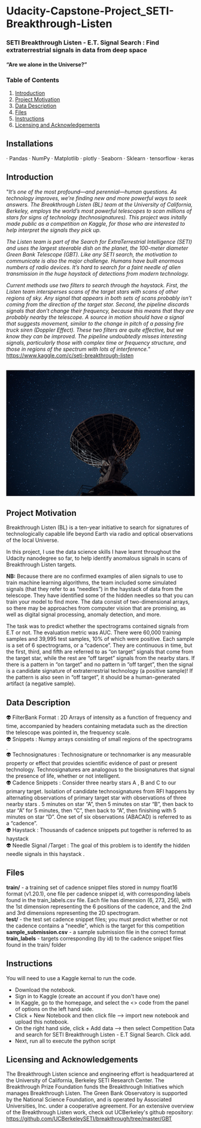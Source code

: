 # Udacity-Capstone-Project_SETI-Breakthrough-Listen

### SETI Breakthrough Listen - E.T. Signal Search : Find extraterrestrial signals in data from deep space

#### “Are we alone in the Universe?”

### Table of Contents
1. [Introduction](#introduction)
2. [Project Motivation](#project-motivation)
3. [Data Description](#data-description)
4. [Files](#files)
5. [Instructions](#instructions)
6. [Licensing and Acknowledgements](#licensing-and-acknowledgements)

## **Installations**

· Pandas · NumPy · Matplotlib · plotly · Seaborn · Sklearn · tensorflow · keras 

## **Introduction**
"*It’s one of the most profound—and perennial—human questions. As technology improves, we’re finding new and more powerful ways to seek answers. The Breakthrough Listen (BL) team at the University of California, Berkeley, employs the world’s most powerful telescopes to scan millions of stars for signs of technology (technosignatures). This project was initally made public as a competition on Kaggle, for those who are interested to help interpret the signals they pick up.*

*The Listen team is part of the Search for ExtraTerrestrial Intelligence (SETI) and uses the largest steerable dish on the planet, the 100-meter diameter Green Bank Telescope (GBT). Like any SETI search, the motivation to communicate is also the major challenge. Humans have built enormous numbers of radio devices. It’s hard to search for a faint needle of alien transmission in the huge haystack of detections from modern technology.*

*Current methods use two filters to search through the haystack. First, the Listen team intersperses scans of the target stars with scans of other regions of sky. Any signal that appears in both sets of scans probably isn’t coming from the direction of the target star. Second, the pipeline discards signals that don’t change their frequency, because this means that they are probably nearby the telescope. A source in motion should have a signal that suggests movement, similar to the change in pitch of a passing fire truck siren (Doppler Effect). These two filters are quite effective, but we know they can be improved. The pipeline undoubtedly misses interesting signals, particularly those with complex time or frequency structure, and those in regions of the spectrum with lots of interference.*" https://www.kaggle.com/c/seti-breakthrough-listen  
</br>

<p align="center" width="100%">
   <img src="radio-telescope-2.jpg" width="600">
</p>


## **Project Motivation**

Breakthrough Listen (BL) is a ten-year initiative to search for signatures of technologically capable life beyond Earth via radio and optical observations of the local Universe.

In this project, I use the data science skills I have learnt throughout the Udacity nanodegree so far, to help identify anomalous signals in scans of Breakthrough Listen targets. </br> 

**NB:** Because there are no confirmed examples of alien signals to use to train machine learning algorithms, the team included some simulated signals (that they refer to as “needles”) in the haystack of data from the telescope. They have identified some of the hidden needles so that you can train your model to find more. The data consist of two-dimensional arrays, so there may be approaches from computer vision that are promising, as well as digital signal processing, anomaly detection, and more. 

The task was to predict whether the spectrograms contained signals from E.T or not. The evaluation metric was AUC. There were 60,000 training samples and 39,995 test samples, 10% of which were positive. Each sample is a set of 6 spectrograms, or a “cadence”. They are continuous in time, but the first, third, and fifth are referred to as “on target” signals that come from the target star, while the rest are “off target” signals from the nearby stars. If there is a pattern in “on target” and no pattern in “off target”, then the signal is a candidate signature of extraterrestrial technology (a positive sample)! If the pattern is also seen in “off target”, it should be a human-generated artifact (a negative sample). 

## **Data Description**

:alien: FilterBank Format : 
2D Arrays of intensity as a function of frequency and time, accompanied by headers containing metadata such as the direction the telescope was pointed in, the frequency scale.  </br>
:alien: Snippets : 
Numpy arrays consisting of small regions of the spectrograms .  </br>
:alien: Technosignatures : 
Technosignature or technomarker is any measurable property or effect that provides scientific evidence of past or present technology. Technosignatures are analogous to the biosignatures that signal the presence of life, whether or not intelligent.  </br>
:alien: Cadence Snippets : 
Consider three nearby stars A , B and C to our primary target. Isolation of candidate technosignatures from RFI happens by alternating observations of primary target star with observations of three nearby stars . 5 minutes on star “A”, then 5 minutes on star “B”, then back to star “A” for 5 minutes, then “C”, then back to “A”, then finishing with 5 minutes on star “D”. One set of six observations (ABACAD) is referred to as a “cadence”.  </br>
:alien: Haystack : 
Thousands of cadence snippets put together is referred to as haystack  </br>
:alien: Needle Signal /Target : 
The goal of this problem is to identify the hidden needle signals in this haystack .

## **Files**

**train/** - a training set of cadence snippet files stored in numpy float16 format (v1.20.1), one file per cadence snippet id, with corresponding labels found in the train_labels.csv file. Each file has dimension (6, 273, 256), with the 1st dimension representing the 6 positions of the cadence, and the 2nd and 3rd dimensions representing the 2D spectrogram. </br>
**test/** - the test set cadence snippet files; you must predict whether or not the cadence contains a "needle", which is the target for this competition </br>
**sample_submission.csv** - a sample submission file in the correct format </br>
**train_labels** - targets corresponding (by id) to the cadence snippet files found in the train/ folder

## **Instructions**

You will need to use a Kaggle kernal to run the code. 

- Download the notebook.
- Sign in to Kaggle (create an account if you don't have one) 
- In Kaggle, go to the homepage, and select the <> code from the panel of options on the left hand side.  
- Click + New Notebook and then click file --> import new notebook and upload this notebook. 
- On the right hand side, click + Add data --> then select Competition Data and search for SETI Breakthrough Listen - E.T Signal Search. Click add. 
- Next, run all to execute the python script


## **Licensing and Acknowledgements**

The Breakthrough Listen science and engineering effort is headquartered at the University of California, Berkeley SETI Research Center. The Breakthrough Prize Foundation funds the Breakthrough Initiatives which manages Breakthrough Listen. The Green Bank Observatory is supported by the National Science Foundation, and is operated by Associated Universities, Inc. under a cooperative agreement. For an extensive overview of the Breakthrough Listen work, check out UCBerkeley's github repository: https://github.com/UCBerkeleySETI/breakthrough/tree/master/GBT
